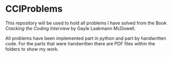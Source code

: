 # CCIProblems

This repository will be used to hold all problems I have solved from the Book _Cracking the Coding Interview_ by Gayle Laakmann McDowell.

All problems have been implemented part in python and part by handwritten code. 
For the parts that were handwritten there are PDF files within the folders to show my work.
